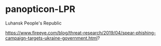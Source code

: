 # panopticon-LPR
Luhansk People's Republic

https://www.fireeye.com/blog/threat-research/2019/04/spear-phishing-campaign-targets-ukraine-government.html?
